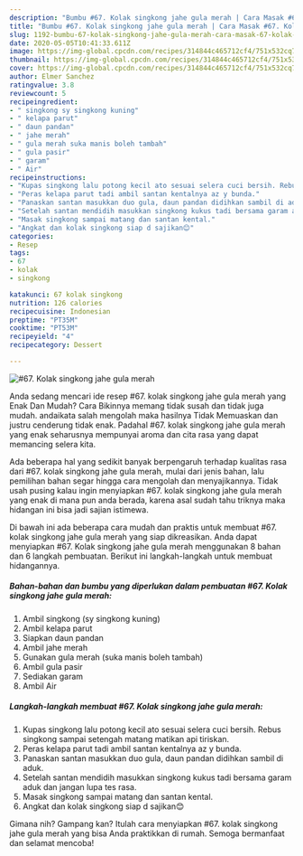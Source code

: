 ```yaml
---
description: "Bumbu #67. Kolak singkong jahe gula merah | Cara Masak #67. Kolak singkong jahe gula merah Yang Bikin Ngiler"
title: "Bumbu #67. Kolak singkong jahe gula merah | Cara Masak #67. Kolak singkong jahe gula merah Yang Bikin Ngiler"
slug: 1192-bumbu-67-kolak-singkong-jahe-gula-merah-cara-masak-67-kolak-singkong-jahe-gula-merah-yang-bikin-ngiler
date: 2020-05-05T10:41:33.611Z
image: https://img-global.cpcdn.com/recipes/314844c465712cf4/751x532cq70/67-kolak-singkong-jahe-gula-merah-foto-resep-utama.jpg
thumbnail: https://img-global.cpcdn.com/recipes/314844c465712cf4/751x532cq70/67-kolak-singkong-jahe-gula-merah-foto-resep-utama.jpg
cover: https://img-global.cpcdn.com/recipes/314844c465712cf4/751x532cq70/67-kolak-singkong-jahe-gula-merah-foto-resep-utama.jpg
author: Elmer Sanchez
ratingvalue: 3.8
reviewcount: 5
recipeingredient:
- " singkong sy singkong kuning"
- " kelapa parut"
- " daun pandan"
- " jahe merah"
- " gula merah suka manis boleh tambah"
- " gula pasir"
- " garam"
- " Air"
recipeinstructions:
- "Kupas singkong lalu potong kecil ato sesuai selera cuci bersih. Rebus singkong sampai setengah matang matikan api tiriskan."
- "Peras kelapa parut tadi ambil santan kentalnya az y bunda."
- "Panaskan santan masukkan duo gula, daun pandan didihkan sambil di aduk."
- "Setelah santan mendidih masukkan singkong kukus tadi bersama garam aduk dan jangan lupa tes rasa."
- "Masak singkong sampai matang dan santan kental."
- "Angkat dan kolak singkong siap d sajikan😊"
categories:
- Resep
tags:
- 67
- kolak
- singkong

katakunci: 67 kolak singkong 
nutrition: 126 calories
recipecuisine: Indonesian
preptime: "PT35M"
cooktime: "PT53M"
recipeyield: "4"
recipecategory: Dessert

---
```



![#67. Kolak singkong jahe gula merah](https://img-global.cpcdn.com/recipes/314844c465712cf4/751x532cq70/67-kolak-singkong-jahe-gula-merah-foto-resep-utama.jpg)

Anda sedang mencari ide resep #67. kolak singkong jahe gula merah yang Enak Dan Mudah? Cara Bikinnya memang tidak susah dan tidak juga mudah. andaikata salah mengolah maka hasilnya Tidak Memuaskan dan justru cenderung tidak enak. Padahal #67. kolak singkong jahe gula merah yang enak seharusnya mempunyai aroma dan cita rasa yang dapat memancing selera kita.



Ada beberapa hal yang sedikit banyak berpengaruh terhadap kualitas rasa dari #67. kolak singkong jahe gula merah, mulai dari jenis bahan, lalu pemilihan bahan segar hingga cara mengolah dan menyajikannya. Tidak usah pusing kalau ingin menyiapkan #67. kolak singkong jahe gula merah yang enak di mana pun anda berada, karena asal sudah tahu triknya maka hidangan ini bisa jadi sajian istimewa.


Di bawah ini ada beberapa cara mudah dan praktis untuk membuat #67. kolak singkong jahe gula merah yang siap dikreasikan. Anda dapat menyiapkan #67. Kolak singkong jahe gula merah menggunakan 8 bahan dan 6 langkah pembuatan. Berikut ini langkah-langkah untuk membuat hidangannya.

<!--inarticleads1-->

##### Bahan-bahan dan bumbu yang diperlukan dalam pembuatan #67. Kolak singkong jahe gula merah:

1. Ambil  singkong (sy singkong kuning)
1. Ambil  kelapa parut
1. Siapkan  daun pandan
1. Ambil  jahe merah
1. Gunakan  gula merah (suka manis boleh tambah)
1. Ambil  gula pasir
1. Sediakan  garam
1. Ambil  Air




<!--inarticleads2-->

##### Langkah-langkah membuat #67. Kolak singkong jahe gula merah:

1. Kupas singkong lalu potong kecil ato sesuai selera cuci bersih. Rebus singkong sampai setengah matang matikan api tiriskan.
1. Peras kelapa parut tadi ambil santan kentalnya az y bunda.
1. Panaskan santan masukkan duo gula, daun pandan didihkan sambil di aduk.
1. Setelah santan mendidih masukkan singkong kukus tadi bersama garam aduk dan jangan lupa tes rasa.
1. Masak singkong sampai matang dan santan kental.
1. Angkat dan kolak singkong siap d sajikan😊




Gimana nih? Gampang kan? Itulah cara menyiapkan #67. kolak singkong jahe gula merah yang bisa Anda praktikkan di rumah. Semoga bermanfaat dan selamat mencoba!
